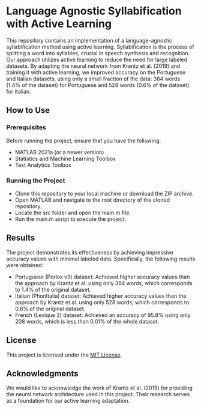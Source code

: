 # Language Agnostic Syllabification with Active Learning

This repository contains an implementation of a language-agnostic syllabification method using active learning. Syllabification is the process of splitting a word into syllables, crucial in speech synthesis and recognition. Our approach utilizes active learning to reduce the need for large labeled datasets. By adapting the neural network from Krantz et al. (2019) and training it with active learning, we improved accuracy on the Portuguese and Italian datasets, using only a small fraction of the data: 384 words (1.4% of the dataset) for Portuguese and 528 words (0.6% of the dataset) for Italian.

## How to Use

### Prerequisites
Before running the project, ensure that you have the following:
- MATLAB 2021a (or a newer version)
- Statistics and Machine Learning Toolbox
- Text Analytics Toolbox

### Running the Project
- Clone this repository to your local machine or download the ZIP archive.
- Open MATLAB and navigate to the root directory of the cloned repository.
- Locate the src folder and open the main.m file.
- Run the main.m script to execute the project.

## Results
The project demonstrates its effectiveness by achieving impressive accuracy values with minimal labeled data. Specifically, the following results were obtained:
- Portuguese (Porlex v3) dataset: Achieved higher accuracy values than the approach by Krantz et al. using only 384 words, which corresponds to 1.4% of the original dataset.
- Italian (PhonItalia) dataset: Achieved higher accuracy values than the approach by Krantz et al. using only 528 words, which corresponds to 0.6% of the original dataset.
- French (Lexique 2) dataset: Achieved an accuracy of 95.8% using only 208 words, which is less than 0.01% of the whole dataset.

## License
This project is licensed under the [MIT License](https://choosealicense.com/licenses/mit/).

## Acknowledgments
We would like to acknowledge the work of Krantz et al. (2019) for providing the neural network architecture used in this project. Their research serves as a foundation for our active learning adaptation.
